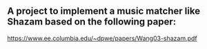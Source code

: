 ## A project to implement a music matcher like Shazam based on the following paper:

https://www.ee.columbia.edu/~dpwe/papers/Wang03-shazam.pdf
